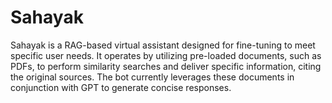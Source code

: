 # Sahayak
Sahayak is a RAG-based virtual assistant designed for fine-tuning to meet specific user needs. It operates by utilizing pre-loaded documents, such as PDFs, to perform similarity searches and deliver specific information, citing the original sources. The bot currently leverages these documents in conjunction with GPT to generate concise responses.
